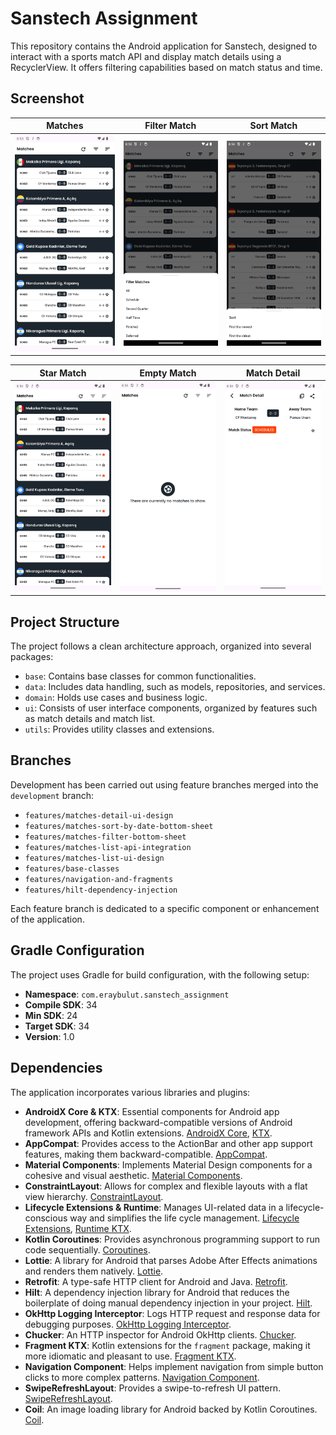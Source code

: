 # Sanstech Assignment

This repository contains the Android application for Sanstech, designed to interact with a sports match API and display match details using a RecyclerView. It offers filtering capabilities based on match status and time.

## Screenshot

| Matches | Filter Match| Sort Match
| ----- | ----- | ----- |
|<img src="media/matchs.png" width="270"/>|<img src="media/filter_scrren.png" width="270"/>|<img src="media/sort_match.png" width="270"/>|

| Star Match | Empty Match| Match Detail
| ----- | ----- | ----- |
|<img src="media/stared_match.png" width="270"/>|<img src="media/empty_match.png" width="270"/>|<img src="media/match_detail.png" width="270"/>|

## Project Structure

The project follows a clean architecture approach, organized into several packages:

- `base`: Contains base classes for common functionalities.
- `data`: Includes data handling, such as models, repositories, and services.
- `domain`: Holds use cases and business logic.
- `ui`: Consists of user interface components, organized by features such as match details and match list.
- `utils`: Provides utility classes and extensions.

## Branches

Development has been carried out using feature branches merged into the `development` branch:

- `features/matches-detail-ui-design`
- `features/matches-sort-by-date-bottom-sheet`
- `features/matches-filter-bottom-sheet`
- `features/matches-list-api-integration`
- `features/matches-list-ui-design`
- `features/base-classes`
- `features/navigation-and-fragments`
- `features/hilt-dependency-injection`

Each feature branch is dedicated to a specific component or enhancement of the application.

## Gradle Configuration

The project uses Gradle for build configuration, with the following setup:

- **Namespace**: `com.eraybulut.sanstech_assignment`
- **Compile SDK**: 34
- **Min SDK**: 24
- **Target SDK**: 34
- **Version**: 1.0

## Dependencies

The application incorporates various libraries and plugins:

- **AndroidX Core & KTX**: Essential components for Android app development, offering backward-compatible versions of Android framework APIs and Kotlin extensions. [AndroidX Core](https://developer.android.com/jetpack/androidx/releases/core), [KTX](https://developer.android.com/kotlin/ktx).
- **AppCompat**: Provides access to the ActionBar and other app support features, making them backward-compatible. [AppCompat](https://developer.android.com/jetpack/androidx/releases/appcompat).
- **Material Components**: Implements Material Design components for a cohesive and visual aesthetic. [Material Components](https://material.io/develop/android/docs/getting-started).
- **ConstraintLayout**: Allows for complex and flexible layouts with a flat view hierarchy. [ConstraintLayout](https://developer.android.com/reference/androidx/constraintlayout/widget/ConstraintLayout).
- **Lifecycle Extensions & Runtime**: Manages UI-related data in a lifecycle-conscious way and simplifies the life cycle management. [Lifecycle Extensions](https://developer.android.com/jetpack/androidx/releases/lifecycle), [Runtime KTX](https://developer.android.com/kotlin/ktx#lifecycle).
- **Kotlin Coroutines**: Provides asynchronous programming support to run code sequentially. [Coroutines](https://kotlinlang.org/docs/coroutines-overview.html).
- **Lottie**: A library for Android that parses Adobe After Effects animations and renders them natively. [Lottie](https://airbnb.io/lottie/#/android).
- **Retrofit**: A type-safe HTTP client for Android and Java. [Retrofit](https://square.github.io/retrofit/).
- **Hilt**: A dependency injection library for Android that reduces the boilerplate of doing manual dependency injection in your project. [Hilt](https://dagger.dev/hilt/).
- **OkHttp Logging Interceptor**: Logs HTTP request and response data for debugging purposes. [OkHttp Logging Interceptor](https://square.github.io/okhttp/interceptors/).
- **Chucker**: An HTTP inspector for Android OkHttp clients. [Chucker](https://github.com/ChuckerTeam/chucker).
- **Fragment KTX**: Kotlin extensions for the `fragment` package, making it more idiomatic and pleasant to use. [Fragment KTX](https://developer.android.com/jetpack/androidx/releases/fragment).
- **Navigation Component**: Helps implement navigation from simple button clicks to more complex patterns. [Navigation Component](https://developer.android.com/guide/navigation/navigation-getting-started).
- **SwipeRefreshLayout**: Provides a swipe-to-refresh UI pattern. [SwipeRefreshLayout](https://developer.android.com/jetpack/androidx/releases/swiperefreshlayout).
- **Coil**: An image loading library for Android backed by Kotlin Coroutines. [Coil](https://coil-kt.github.io/coil/).

